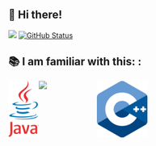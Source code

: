 ## 👋 Hi there!

<a href="https://github.com/rengetsu"><img src="https://github-readme-stats.vercel.app/api/top-langs/?username=rengetsu&theme=tokyonight&hide=blade,css" /></a>&nbsp;[![GitHub Status](https://github-readme-stats.vercel.app/api?username=rengetsu&&show_icons=true&theme=tokyonight&line_height=27)](https://maxbase.org)


## 📚 I am familiar with this: :

<img align="left" src="https://github.com/Alaamimi/Alaamimi/blob/main/Src/1200px-Java_Logo.svg.png" width="60" />
<img align="left" src="https://i.ibb.co/7Y1Km6Y/php.png" width="115" />
<img align="left" src="https://github.com/Alaamimi/Alaamimi/blob/main/Src/1200px-ISO_C%2B%2B_Logo.svg.png" width="100" />
